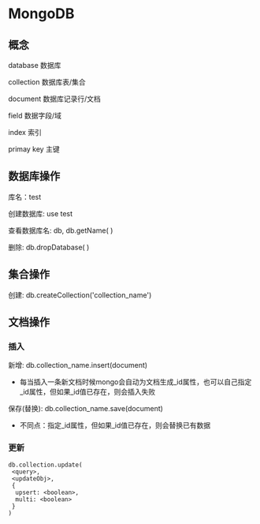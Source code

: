 # MongoDB

## 概念

database 数据库

collection 数据库表/集合

document 数据库记录行/文档

field 数据字段/域

index 索引

primay key 主键

## 数据库操作

库名：test

创建数据库: use test

查看数据库名: db, db.getName( )

删除: db.dropDatabase( )

## 集合操作

创建: db.createCollection('collection_name')

## 文档操作

### 插入

新增: db.collection_name.insert(document)

- 每当插入一条新文档时候mongo会自动为文档生成\_id属性，也可以自己指定\_id属性，但如果\_id值已存在，则会插入失败

保存(替换): db.collection_name.save(document)

- 不同点：指定\_id属性，但如果\_id值已存在，则会替换已有数据

### 更新

```
db.collection.update(
 <query>,
 <updateObj>,
 {
  upsert: <boolean>,
  multi: <boolean>
 }
)
